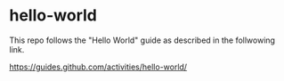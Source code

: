 # hello-world
This repo follows the "Hello World" guide as described in the follwowing link.

https://guides.github.com/activities/hello-world/
